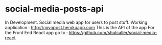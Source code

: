 # social-media-posts-api
In Development. Social media web app for users to post stuff.
Working application : http://novopost.herokuapp.com
This is the API of the app
For the Front End React app go to : https://github.com/shotcaller/social-media-react
